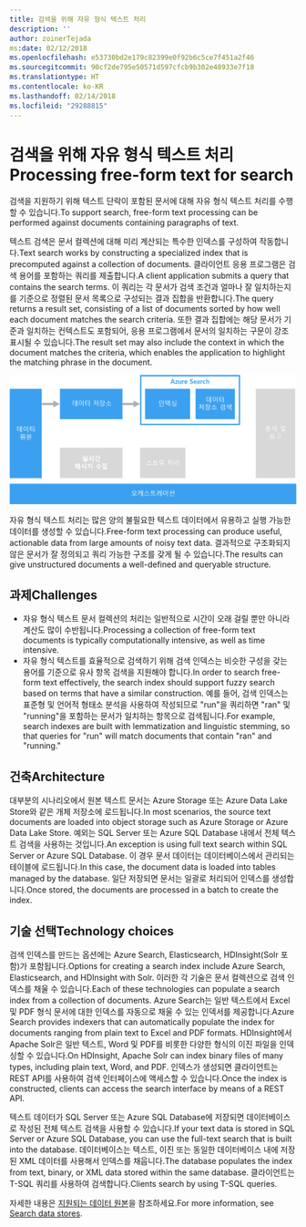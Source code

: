 ```yaml
---
title: 검색을 위해 자유 형식 텍스트 처리
description: ''
author: zoinerTejada
ms:date: 02/12/2018
ms.openlocfilehash: e53730bd2e179c82399e0f92b6c5ce7f451a2f46
ms.sourcegitcommit: 90cf2de795e50571d597cfcb9b302e48933e7f18
ms.translationtype: HT
ms.contentlocale: ko-KR
ms.lasthandoff: 02/14/2018
ms.locfileid: "29288815"
---
```

# <a name="processing-free-form-text-for-search"></a><span data-ttu-id="703a6-102">검색을 위해 자유 형식 텍스트 처리</span><span class="sxs-lookup"><span data-stu-id="703a6-102">Processing free-form text for search</span></span>

<span data-ttu-id="703a6-103">검색을 지원하기 위해 텍스트 단락이 포함된 문서에 대해 자유 형식 텍스트 처리를 수행할 수 있습니다.</span><span class="sxs-lookup"><span data-stu-id="703a6-103">To support search, free-form text processing can be performed against documents containing paragraphs of text.</span></span>

<span data-ttu-id="703a6-104">텍스트 검색은 문서 컬렉션에 대해 미리 계산되는 특수한 인덱스를 구성하여 작동합니다.</span><span class="sxs-lookup"><span data-stu-id="703a6-104">Text search works by constructing a specialized index that is precomputed against a collection of documents.</span></span> <span data-ttu-id="703a6-105">클라이언트 응용 프로그램은 검색 용어를 포함하는 쿼리를 제출합니다.</span><span class="sxs-lookup"><span data-stu-id="703a6-105">A client application submits a query that contains the search terms.</span></span> <span data-ttu-id="703a6-106">이 쿼리는 각 문서가 검색 조건과 얼마나 잘 일치하는지를 기준으로 정렬된 문서 목록으로 구성되는 결과 집합을 반환합니다.</span><span class="sxs-lookup"><span data-stu-id="703a6-106">The query returns a result set, consisting of a list of documents sorted by how well each document matches the search criteria.</span></span> <span data-ttu-id="703a6-107">또한 결과 집합에는 해당 문서가 기준과 일치하는 컨텍스트도 포함되어, 응용 프로그램에서 문서의 일치하는 구문이 강조 표시될 수 있습니다.</span><span class="sxs-lookup"><span data-stu-id="703a6-107">The result set may also include the context in which the document matches the criteria, which enables the application to highlight the matching phrase in the document.</span></span> 

![](./images/search-pipeline.png)

<span data-ttu-id="703a6-108">자유 형식 텍스트 처리는 많은 양의 불필요한 텍스트 데이터에서 유용하고 실행 가능한 데이터를 생성할 수 있습니다.</span><span class="sxs-lookup"><span data-stu-id="703a6-108">Free-form text processing can produce useful, actionable data from large amounts of noisy text data.</span></span> <span data-ttu-id="703a6-109">결과적으로 구조화되지 않은 문서가 잘 정의되고 쿼리 가능한 구조를 갖게 될 수 있습니다.</span><span class="sxs-lookup"><span data-stu-id="703a6-109">The results can give unstructured documents a well-defined and queryable structure.</span></span>


## <a name="challenges"></a><span data-ttu-id="703a6-110">과제</span><span class="sxs-lookup"><span data-stu-id="703a6-110">Challenges</span></span>

- <span data-ttu-id="703a6-111">자유 형식 텍스트 문서 컬렉션의 처리는 일반적으로 시간이 오래 걸릴 뿐만 아니라 계산도 많이 수반됩니다.</span><span class="sxs-lookup"><span data-stu-id="703a6-111">Processing a collection of free-form text documents is typically computationally intensive, as well as time intensive.</span></span>
- <span data-ttu-id="703a6-112">자유 형식 텍스트를 효율적으로 검색하기 위해 검색 인덱스는 비슷한 구성을 갖는 용어를 기준으로 유사 항목 검색을 지원해야 합니다.</span><span class="sxs-lookup"><span data-stu-id="703a6-112">In order to search free-form text effectively, the search index should support fuzzy search based on terms that have a similar construction.</span></span> <span data-ttu-id="703a6-113">예를 들어, 검색 인덱스는 표준형 및 언어적 형태소 분석을 사용하여 작성되므로 "run"을 쿼리하면 "ran" 및 "running"을 포함하는 문서가 일치하는 항목으로 검색됩니다.</span><span class="sxs-lookup"><span data-stu-id="703a6-113">For example, search indexes are built with lemmatization and linguistic stemming, so that queries for "run" will match documents that contain "ran" and "running."</span></span>

## <a name="architecture"></a><span data-ttu-id="703a6-114">건축</span><span class="sxs-lookup"><span data-stu-id="703a6-114">Architecture</span></span>

<span data-ttu-id="703a6-115">대부분의 시나리오에서 원본 텍스트 문서는 Azure Storage 또는 Azure Data Lake Store와 같은 개체 저장소에 로드됩니다.</span><span class="sxs-lookup"><span data-stu-id="703a6-115">In most scenarios, the source text documents are loaded into object storage such as Azure Storage or Azure Data Lake Store.</span></span> <span data-ttu-id="703a6-116">예외는 SQL Server 또는 Azure SQL Database 내에서 전체 텍스트 검색을 사용하는 것입니다.</span><span class="sxs-lookup"><span data-stu-id="703a6-116">An exception is using full text search within SQL Server or Azure SQL Database.</span></span> <span data-ttu-id="703a6-117">이 경우 문서 데이터는 데이터베이스에서 관리되는 테이블에 로드됩니다.</span><span class="sxs-lookup"><span data-stu-id="703a6-117">In this case, the document data is loaded into tables managed by the database.</span></span> <span data-ttu-id="703a6-118">일단 저장되면 문서는 일괄로 처리되어 인덱스를 생성합니다.</span><span class="sxs-lookup"><span data-stu-id="703a6-118">Once stored, the documents are processed in a batch to create the index.</span></span>

## <a name="technology-choices"></a><span data-ttu-id="703a6-119">기술 선택</span><span class="sxs-lookup"><span data-stu-id="703a6-119">Technology choices</span></span>

<span data-ttu-id="703a6-120">검색 인덱스를 만드는 옵션에는 Azure Search, Elasticsearch, HDInsight(Solr 포함)가 포함됩니다.</span><span class="sxs-lookup"><span data-stu-id="703a6-120">Options for creating a search index include Azure Search, Elasticsearch, and HDInsight with Solr.</span></span> <span data-ttu-id="703a6-121">이러한 각 기술은 문서 컬렉션으로 검색 인덱스를 채울 수 있습니다.</span><span class="sxs-lookup"><span data-stu-id="703a6-121">Each of these technologies can populate a search index from a collection of documents.</span></span> <span data-ttu-id="703a6-122">Azure Search는 일반 텍스트에서 Excel 및 PDF 형식 문서에 대한 인덱스를 자동으로 채울 수 있는 인덱서를 제공합니다.</span><span class="sxs-lookup"><span data-stu-id="703a6-122">Azure Search provides indexers that can automatically populate the index for documents ranging from plain text to Excel and PDF formats.</span></span> <span data-ttu-id="703a6-123">HDInsight에서 Apache Solr은 일반 텍스트, Word 및 PDF를 비롯한 다양한 형식의 이진 파일을 인덱싱할 수 있습니다.</span><span class="sxs-lookup"><span data-stu-id="703a6-123">On HDInsight, Apache Solr can index binary files of many types, including plain text, Word, and PDF.</span></span> <span data-ttu-id="703a6-124">인덱스가 생성되면 클라이언트는 REST API를 사용하여 검색 인터페이스에 액세스할 수 있습니다.</span><span class="sxs-lookup"><span data-stu-id="703a6-124">Once the index is constructed, clients can access the search interface by means of a REST API.</span></span> 

<span data-ttu-id="703a6-125">텍스트 데이터가 SQL Server 또는 Azure SQL Database에 저장되면 데이터베이스로 작성된 전체 텍스트 검색을 사용할 수 있습니다.</span><span class="sxs-lookup"><span data-stu-id="703a6-125">If your text data is stored in SQL Server or Azure SQL Database, you can use the full-text search that is built into the database.</span></span> <span data-ttu-id="703a6-126">데이터베이스는 텍스트, 이진 또는 동일한 데이터베이스 내에 저장된 XML 데이터를 사용해서 인덱스를 채웁니다.</span><span class="sxs-lookup"><span data-stu-id="703a6-126">The database populates the index from text, binary, or XML data stored within the same database.</span></span> <span data-ttu-id="703a6-127">클라이언트는 T-SQL 쿼리를 사용하여 검색합니다.</span><span class="sxs-lookup"><span data-stu-id="703a6-127">Clients search by using T-SQL queries.</span></span> 

<span data-ttu-id="703a6-128">자세한 내용은 [지원되는 데이터 원본](../technology-choices/search-options.md)을 참조하세요.</span><span class="sxs-lookup"><span data-stu-id="703a6-128">For more information, see [Search data stores](../technology-choices/search-options.md).</span></span>
